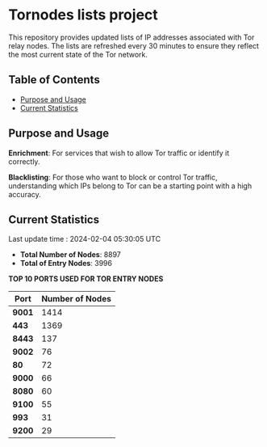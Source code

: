 # Tornodes lists project

This repository provides updated lists of IP addresses associated with Tor relay nodes. The lists are refreshed every 30 minutes to ensure they reflect the most current state of the Tor network.

## Table of Contents

- [Purpose and Usage](#purpose-and-usage)
- [Current Statistics](#current-statistics)


## Purpose and Usage

**Enrichment**: For services that wish to allow Tor traffic or identify it correctly.

**Blacklisting**: For those who want to block or control Tor traffic, understanding which IPs belong to Tor can be a starting point with a high accuracy.

## Current Statistics

Last update time : 2024-02-04 05:30:05 UTC

- **Total Number of Nodes**: 8897
- **Total of Entry Nodes**: 3996

**TOP 10 PORTS USED FOR TOR ENTRY NODES**

| **Port** | **Number of Nodes** |
|------|-----------------|
| **9001**   | 1414  |
| **443**   | 1369  |
| **8443**   | 137  |
| **9002**   | 76  |
| **80**   | 72  |
| **9000**   | 66  |
| **8080**   | 60  |
| **9100**   | 55  |
| **993**   | 31  |
| **9200**   | 29  |

